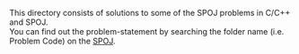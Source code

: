 This directory consists of solutions to some of the SPOJ problems in C/C++ and SPOJ.  
You can find out the problem-statement by searching the folder name (i.e. Problem Code) on the [SPOJ](https://www.spoj.com).  
